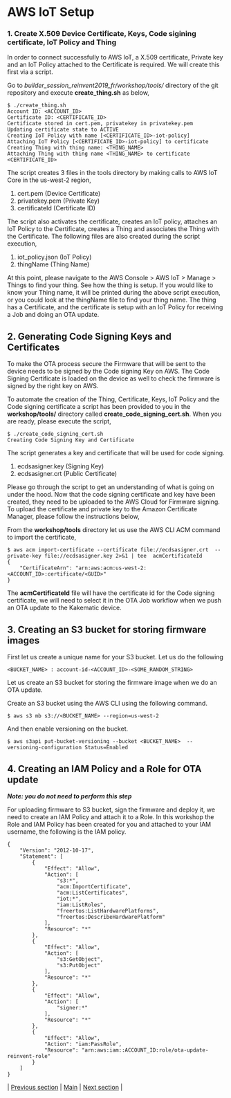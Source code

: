 # AWS IoT Setup

### 1. Create X.509 Device Certificate, Keys, Code sigining certificate, IoT Policy and Thing

In order to connect successfully to AWS IoT, a X.509 certificate, Private key and an IoT Policy attached to the Certificate is required. We will create this first via a script.

Go to _builder_session_reinvent2019_fr/workshop/tools/_ directory of the git repository and execute **create_thing.sh** as below,

```
$ ./create_thing.sh
Account ID: <ACCOUNT_ID>
Certificate ID: <CERTIFICATE_ID>
Certificate stored in cert.pem, privatekey in privatekey.pem
Updating certificate state to ACTIVE
Creating IoT Policy with name [<CERTIFICATE_ID>-iot-policy]
Attaching IoT Policy [<CERTIFICATE_ID>-iot-policy] to certificate
Creating Thing with thing name: <THING_NAME>
Attaching Thing with thing name <THING_NAME> to certificate <CERTIFICATE_ID>
```

The script creates 3 files in the tools directory by making calls to AWS IoT Core in the us-west-2 region,

1. cert.pem (Device Certificate)
2. privatekey.pem (Private Key)
3. certificateId (Certificate ID)

The script also activates the certificate, creates an IoT policy, attaches an IoT Policy to the Certificate, creates a Thing and associates the Thing with the Certificate. The following files are also created during the script execution,

1. iot_policy.json (IoT Policy)
2. thingName (Thing Name)

At this point, please navigate to the AWS Console > AWS IoT > Manage > Things to find your thing. See how the thing is setup. If you would like to know your Thing name, it will be printed during the above script execution, or you could look at the thingName file to find your thing name. The thing has a Certificate, and the certificate is setup with an IoT Policy for receiving a Job and doing an OTA update.

## 2. Generating Code Signing Keys and Certificates

To make the OTA process secure the Firmware that will be sent to the device needs to be signed by the Code signing Key on AWS. The Code Signing Certificate is loaded on the device as well to check the firmware is signed by the right key on AWS.

To automate the creation of the Thing, Certificate, Keys, IoT Policy and the Code signing certificate a script has been provided to you in the **workshop/tools/** directory called **create_code_signing_cert.sh**. When you are ready, please execute the script,

```
$ ./create_code_signing_cert.sh
Creating Code Signing Key and Certificate
```

The script generates a key and certificate that will be used for code signing.

1. ecdsasigner.key (Signing Key)
2. ecdsasigner.crt (Public Certificate)

Please go through the script to get an understanding of what is going on under the hood. Now that the code signing certificate and key have been created, they need to be uploaded to the AWS Cloud for Firmware signing. To upload the certificate and private key to the Amazon Certificate Manager, please follow the instructions below,

From the **workshop/tools** directory let us use the AWS CLI ACM command to import the certificate,

```
$ aws acm import-certificate --certificate file://ecdsasigner.crt  --private-key file://ecdsasigner.key 2>&1 | tee  acmCertificateId
{
    "CertificateArn": "arn:aws:acm:us-west-2:<ACCOUNT_ID>:certificate/<GUID>"
}
```

The **acmCertificateId** file will have the certificate id for the Code signing certificate, we will need to select it in the OTA Job workflow when we push an OTA update to the Kakematic device.

## 3. Creating an S3 bucket for storing firmware images

First let us create a unique name for your S3 bucket. Let us do the following

```
<BUCKET_NAME> : account-id-<ACCOUNT_ID>-<SOME_RANDOM_STRING>
```

Let us create an S3 bucket for storing the firmware image when we do an OTA update.

Create an S3 bucket using the AWS CLI using the following command.

```
$ aws s3 mb s3://<BUCKET_NAME> --region=us-west-2
```

And then enable versioning on the bucket.

```
$ aws s3api put-bucket-versioning --bucket <BUCKET_NAME>  --versioning-configuration Status=Enabled
```

## 4. Creating an IAM Policy and a Role for OTA update

**_Note: you do not need to perform this step_**

For uploading firmware to S3 bucket, sign the firmware and deploy it, we need to create an IAM Policy and attach it to a Role. In this workshop the Role and IAM Policy has been created for you and attached to your IAM username, the following is the IAM policy.

```
{
    "Version": "2012-10-17",
    "Statement": [
        {
            "Effect": "Allow",
            "Action": [
                "s3:*",
                "acm:ImportCertificate",
                "acm:ListCertificates",
                "iot:*",
                "iam:ListRoles",
                "freertos:ListHardwarePlatforms",
                "freertos:DescribeHardwarePlatform"
            ],
            "Resource": "*"
        },
        {
            "Effect": "Allow",
            "Action": [
                "s3:GetObject",
                "s3:PutObject"
            ],
            "Resource": "*"
        },
        {
            "Effect": "Allow",
            "Action": [
                "signer:*"
            ],
            "Resource": "*"
        },
        {
            "Effect": "Allow",
            "Action": "iam:PassRole",
            "Resource": "arn:aws:iam::ACCOUNT_ID:role/ota-update-reinvent-role"
        }
    ]
}
```

| [Previous section](./01_CLOUD_INIT.md) | [Main](../README.md) | [Next section](./03_FIRMWARE_AND_PARTITION_BUILD.md) |
